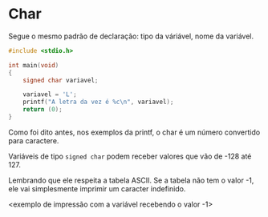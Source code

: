 # Char

Segue o mesmo padrão de declaração: tipo da váriável, nome da variável.

```c
#include <stdio.h>

int	main(void)
{
	signed char	variavel;

	variavel = 'L';
	printf("A letra da vez é %c\n", variavel);
	return (0);
}
```

Como foi dito antes, nos exemplos da printf, o char é um número convertido para caractere.

Variáveis de tipo ``signed char`` podem receber valores que vão de -128 até 127.

Lembrando que ele respeita a tabela ASCII. Se a tabela não tem o valor -1, ele vai simplesmente imprimir um caracter indefinido.

<exemplo de impressão com a variável recebendo o valor -1>

